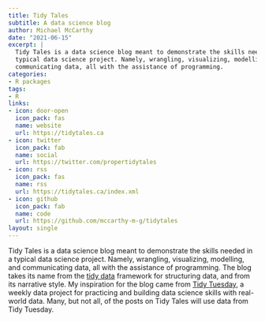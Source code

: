 ```yaml
---
title: Tidy Tales
subtitle: A data science blog
author: Michael McCarthy
date: "2021-06-15"
excerpt: |
  Tidy Tales is a data science blog meant to demonstrate the skills needed in a
  typical data science project. Namely, wrangling, visualizing, modelling, and
  communicating data, all with the assistance of programming.
categories:
- R packages
tags:
- R
links:
- icon: door-open
  icon_pack: fas
  name: website
  url: https://tidytales.ca
- icon: twitter
  icon_pack: fab
  name: social
  url: https://twitter.com/propertidytales
- icon: rss
  icon_pack: fas
  name: rss
  url: https://tidytales.ca/index.xml
- icon: github
  icon_pack: fab
  name: code
  url: https://github.com/mccarthy-m-g/tidytales
layout: single
---
```


Tidy Tales is a data science blog meant to demonstrate the skills needed in a typical data science project. Namely, wrangling, visualizing, modelling, and communicating data, all with the assistance of programming. The blog takes its name from the [tidy data](https://www.jstatsoft.org/article/view/v059i10) framework for structuring data, and from its narrative style. My inspiration for the blog came from [Tidy Tuesday](https://github.com/rfordatascience/tidytuesday), a weekly data project for practicing and building data science skills with real-world data. Many, but not all, of the posts on Tidy Tales will use data from Tidy Tuesday.
